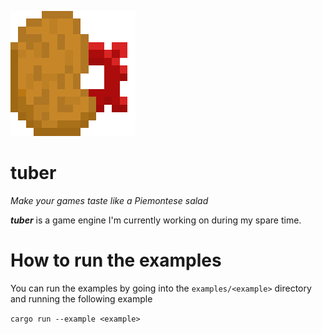 ![tuber logo](img/tuber_logo.png)
# tuber
*Make your games taste like a Piemontese salad*

***tuber*** is a game engine I'm currently working on during my spare time.

# How to run the examples

You can run the examples by going into the ``examples/<example>`` directory and running the following example
  
``cargo run --example <example>``
